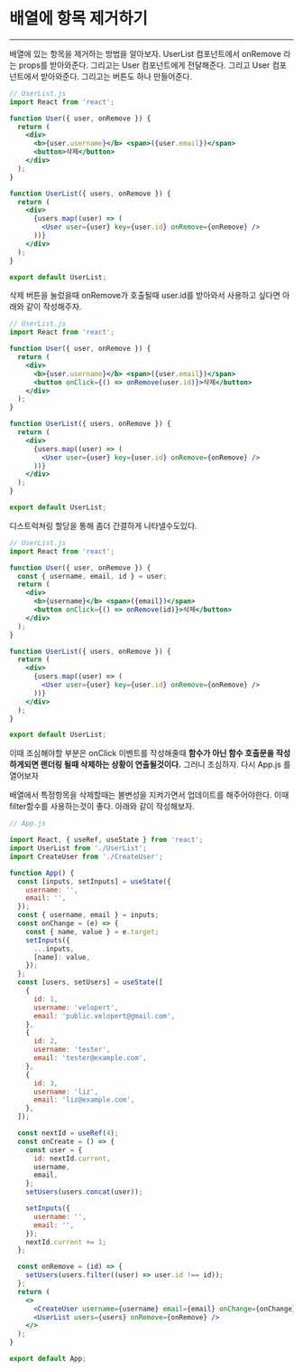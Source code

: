 # 배열에 항목 제거하기

---

배열에 있는 항목을 제거하는 방법을 알아보자. UserList 컴포넌트에서 onRemove 라는 props를 받아와준다. 그리고는 User 컴포넌트에게 전달해준다. 그리고 User 컴포넌트에서 받아와준다. 그리고는 버튼도 하나 만들어준다.

```jsx
// UserList.js
import React from 'react';

function User({ user, onRemove }) {
  return (
    <div>
      <b>{user.username}</b> <span>({user.email})</span>
      <button>삭제</button>
    </div>
  );
}

function UserList({ users, onRemove }) {
  return (
    <div>
      {users.map((user) => (
        <User user={user} key={user.id} onRemove={onRemove} />
      ))}
    </div>
  );
}

export default UserList;
```

삭제 버튼을 눌렀을때 onRemove가 호출될때 user.id를 받아와서 사용하고 싶다면 아래와 같이 작성해주자.

```jsx
// UserList.js
import React from 'react';

function User({ user, onRemove }) {
  return (
    <div>
      <b>{user.username}</b> <span>({user.email})</span>
      <button onClick={() => onRemove(user.id)}>삭제</button>
    </div>
  );
}

function UserList({ users, onRemove }) {
  return (
    <div>
      {users.map((user) => (
        <User user={user} key={user.id} onRemove={onRemove} />
      ))}
    </div>
  );
}

export default UserList;
```

디스트럭쳐링 할당을 통해 좀더 간결하게 나타낼수도있다.

```jsx
// UserList.js
import React from 'react';

function User({ user, onRemove }) {
  const { username, email, id } = user;
  return (
    <div>
      <b>{username}</b> <span>({email})</span>
      <button onClick={() => onRemove(id)}>삭제</button>
    </div>
  );
}

function UserList({ users, onRemove }) {
  return (
    <div>
      {users.map((user) => (
        <User user={user} key={user.id} onRemove={onRemove} />
      ))}
    </div>
  );
}

export default UserList;
```

이때 조심해야할 부분은 onClick 이벤트를 작성해줄때 **함수가 아닌 함수 호출문을 작성하게되면 랜더링 될때 삭제하는 상황이 연출될것이다.** 그러니 조심하자. 다시 App.js 를 열어보자

배열에서 특정항목을 삭제할때는 불변성을 지켜가면서 업데이트를 해주어야한다. 이때 filter함수를 사용하는것이 좋다. 아래와 같이 작성해보자.

```jsx
// App.js

import React, { useRef, useState } from 'react';
import UserList from './UserList';
import CreateUser from './CreateUser';

function App() {
  const [inputs, setInputs] = useState({
    username: '',
    email: '',
  });
  const { username, email } = inputs;
  const onChange = (e) => {
    const { name, value } = e.target;
    setInputs({
      ...inputs,
      [name]: value,
    });
  };
  const [users, setUsers] = useState([
    {
      id: 1,
      username: 'velopert',
      email: 'public.velopert@gmail.com',
    },
    {
      id: 2,
      username: 'tester',
      email: 'tester@example.com',
    },
    {
      id: 3,
      username: 'liz',
      email: 'liz@example.com',
    },
  ]);

  const nextId = useRef(4);
  const onCreate = () => {
    const user = {
      id: nextId.current,
      username,
      email,
    };
    setUsers(users.concat(user));

    setInputs({
      username: '',
      email: '',
    });
    nextId.current += 1;
  };

  const onRemove = (id) => {
    setUsers(users.filter((user) => user.id !== id));
  };
  return (
    <>
      <CreateUser username={username} email={email} onChange={onChange} onCreate={onCreate} />
      <UserList users={users} onRemove={onRemove} />
    </>
  );
}

export default App;
```
